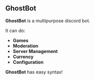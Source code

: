## GhostBot
**GhostBot** is a multipurpose discord bot.

It can do:
+ **Games**
+ **Moderation**
+ **Server Management**
+ **Currency**
+ **Configuration**

**GhostBot** has easy syntax!
